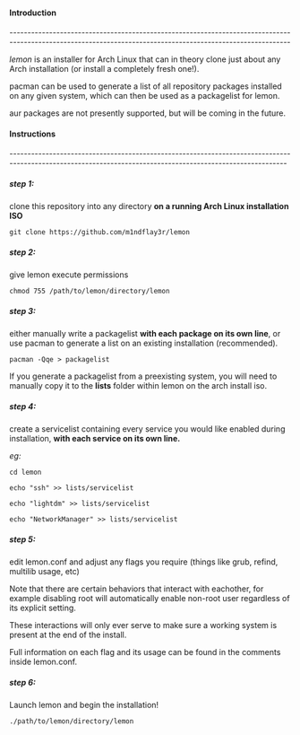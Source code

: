 <h4>Introduction</h4>
------------------------------------------------------------------------------------------------------------------------------------------------------------

*lemon* is an installer for Arch Linux that can in theory clone just about any Arch installation (or install a completely fresh one!).

pacman can be used to generate a list of all repository packages installed on any given system, which can then be used as a packagelist for lemon.

aur packages are not presently supported, but will be coming in the future.

<h4>Instructions</h4>
-----------------------------------------------------------------------------------------------------------------------------------------------------------

<h5>step 1:</h5>

clone this repository into any directory **on a running Arch Linux installation ISO**

   ``` git clone https://github.com/m1ndflay3r/lemon ```


<h5>step 2:</h5>

give lemon execute permissions

   ``` chmod 755 /path/to/lemon/directory/lemon ```


<h5>step 3:</h5> 

either manually write a packagelist **with each package on its own line**, or use pacman to generate a list on an existing installation (recommended).

   ``` pacman -Qqe > packagelist ```

If you generate a packagelist from a preexisting system, you will need to manually copy it to the **lists** folder within lemon on the arch install iso.

<h5>step 4:</h5> 

create a servicelist containing every service you would like enabled during installation, **with each service on its own line.**


*eg:*

   ``` cd lemon ```
   
   ``` echo "ssh" >> lists/servicelist ```
   
   ``` echo "lightdm" >> lists/servicelist ```
   
   ``` echo "NetworkManager" >> lists/servicelist ```

<h5>step 5:</h5> 

edit lemon.conf and adjust any flags you require (things like grub, refind, multilib usage, etc)

Note that there are certain behaviors that interact with eachother, for example disabling root will automatically enable non-root user regardless of its explicit setting.


These interactions will only ever serve to make sure a working system is present at the end of the install.


Full information on each flag and its usage can be found in the comments inside lemon.conf.


<h5>step 6:</h5>

Launch lemon and begin the installation!

   ``` ./path/to/lemon/directory/lemon ```

